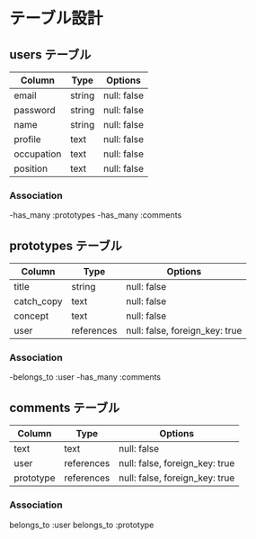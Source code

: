 # テーブル設計

## users テーブル

| Column     | Type   | Options     |
| ---------- | ------ | ----------- | 
| email      | string | null: false |
| password   | string | null: false |
| name       | string | null: false |
| profile    | text   | null: false |
| occupation | text   | null: false |
| position   | text   | null: false |

### Association

-has_many :prototypes
-has_many :comments

## prototypes テーブル
| Column     | Type       | Options                        |
| ---------- | ---------- | ------------------------------ | 
| title      | string     | null: false                    |
| catch_copy | text       | null: false                    |
| concept    | text       | null: false                    |
| user       | references | null: false, foreign_key: true |

### Association

-belongs_to :user
-has_many :comments

## comments テーブル
| Column    | Type       | Options                        |
| --------- | ---------- | ------------------------------ | 
| text      | text       | null: false                    |
| user      | references | null: false, foreign_key: true |
| prototype | references | null: false, foreign_key: true |

### Association
belongs_to :user
belongs_to :prototype